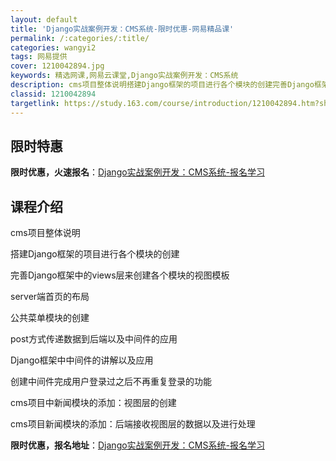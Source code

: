 ```yaml
---
layout: default
title: 'Django实战案例开发：CMS系统-限时优惠-网易精品课'
permalink: /:categories/:title/
categories: wangyi2
tags: 网易提供
cover: 1210042894.jpg
keywords: 精选网课,网易云课堂,Django实战案例开发：CMS系统
description: cms项目整体说明搭建Django框架的项目进行各个模块的创建完善Django框架中的views层来创建各个模块的视图模
classid: 1210042894
targetlink: https://study.163.com/course/introduction/1210042894.htm?share=1&shareId=1025206652&utm_campaign=share&utm_medium=iphoneShare&utm_source=&utm_u=1025206652
---
```


## 限时特惠

**限时优惠，火速报名**：[Django实战案例开发：CMS系统-报名学习](https://study.163.com/course/introduction/1210042894.htm?share=1&shareId=1025206652&utm_campaign=share&utm_medium=iphoneShare&utm_source=&utm_u=1025206652)

## 课程介绍

cms项目整体说明



搭建Django框架的项目进行各个模块的创建



完善Django框架中的views层来创建各个模块的视图模板



server端首页的布局



公共菜单模块的创建



post方式传递数据到后端以及中间件的应用



Django框架中中间件的讲解以及应用



创建中间件完成用户登录过之后不再重复登录的功能



cms项目中新闻模块的添加：视图层的创建



cms项目新闻模块的添加：后端接收视图层的数据以及进行处理

**限时优惠，报名地址**：[Django实战案例开发：CMS系统-报名学习](https://study.163.com/course/introduction/1210042894.htm?share=1&shareId=1025206652&utm_campaign=share&utm_medium=iphoneShare&utm_source=&utm_u=1025206652)

